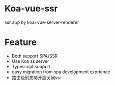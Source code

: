 # Koa-vue-ssr
ssr app by koa+vue-server-renderer

# Feature
- Both support SPA/SSR
- Use Koa as server
- Typescript support
- easy migration from spa development exprience
- 路由级别支持开启关闭ssr

